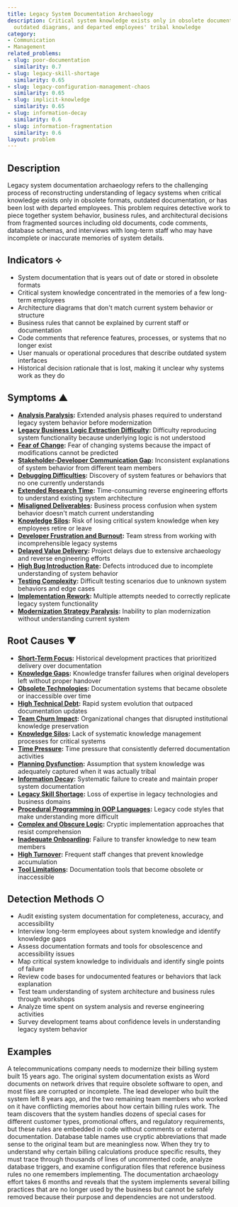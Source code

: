 ```yaml
---
title: Legacy System Documentation Archaeology
description: Critical system knowledge exists only in obsolete documentation formats,
  outdated diagrams, and departed employees' tribal knowledge
category:
- Communication
- Management
related_problems:
- slug: poor-documentation
  similarity: 0.7
- slug: legacy-skill-shortage
  similarity: 0.65
- slug: legacy-configuration-management-chaos
  similarity: 0.65
- slug: implicit-knowledge
  similarity: 0.65
- slug: information-decay
  similarity: 0.6
- slug: information-fragmentation
  similarity: 0.6
layout: problem
---
```


## Description

Legacy system documentation archaeology refers to the challenging process of reconstructing understanding of legacy systems when critical knowledge exists only in obsolete formats, outdated documentation, or has been lost with departed employees. This problem requires detective work to piece together system behavior, business rules, and architectural decisions from fragmented sources including old documents, code comments, database schemas, and interviews with long-term staff who may have incomplete or inaccurate memories of system details.

## Indicators ⟡

- System documentation that is years out of date or stored in obsolete formats
- Critical system knowledge concentrated in the memories of a few long-term employees
- Architecture diagrams that don't match current system behavior or structure
- Business rules that cannot be explained by current staff or documentation
- Code comments that reference features, processes, or systems that no longer exist
- User manuals or operational procedures that describe outdated system interfaces
- Historical decision rationale that is lost, making it unclear why systems work as they do

## Symptoms ▲

- **[Analysis Paralysis](analysis-paralysis.md):** Extended analysis phases required to understand legacy system behavior before modernization
- **[Legacy Business Logic Extraction Difficulty](legacy-business-logic-extraction-difficulty.md):** Difficulty reproducing system functionality because underlying logic is not understood
- **[Fear of Change](fear-of-change.md):** Fear of changing systems because the impact of modifications cannot be predicted
- **[Stakeholder-Developer Communication Gap](stakeholder-developer-communication-gap.md):** Inconsistent explanations of system behavior from different team members
- **[Debugging Difficulties](debugging-difficulties.md):** Discovery of system features or behaviors that no one currently understands
- **[Extended Research Time](extended-research-time.md):** Time-consuming reverse engineering efforts to understand existing system architecture
- **[Misaligned Deliverables](misaligned-deliverables.md):** Business process confusion when system behavior doesn't match current understanding
- **[Knowledge Silos](knowledge-silos.md):** Risk of losing critical system knowledge when key employees retire or leave
- **[Developer Frustration and Burnout](developer-frustration-and-burnout.md):** Team stress from working with incomprehensible legacy systems
- **[Delayed Value Delivery](delayed-value-delivery.md):** Project delays due to extensive archaeology and reverse engineering efforts
- **[High Bug Introduction Rate](high-bug-introduction-rate.md):** Defects introduced due to incomplete understanding of system behavior
- **[Testing Complexity](testing-complexity.md):** Difficult testing scenarios due to unknown system behaviors and edge cases
- **[Implementation Rework](implementation-rework.md):** Multiple attempts needed to correctly replicate legacy system functionality
- **[Modernization Strategy Paralysis](modernization-strategy-paralysis.md):** Inability to plan modernization without understanding current system

## Root Causes ▼

- **[Short-Term Focus](short-term-focus.md):** Historical development practices that prioritized delivery over documentation
- **[Knowledge Gaps](knowledge-gaps.md):** Knowledge transfer failures when original developers left without proper handover
- **[Obsolete Technologies](obsolete-technologies.md):** Documentation systems that became obsolete or inaccessible over time
- **[High Technical Debt](high-technical-debt.md):** Rapid system evolution that outpaced documentation updates
- **[Team Churn Impact](team-churn-impact.md):** Organizational changes that disrupted institutional knowledge preservation
- **[Knowledge Silos](knowledge-silos.md):** Lack of systematic knowledge management processes for critical systems
- **[Time Pressure](time-pressure.md):** Time pressure that consistently deferred documentation activities
- **[Planning Dysfunction](planning-dysfunction.md):** Assumption that system knowledge was adequately captured when it was actually tribal
- **[Information Decay](information-decay.md):** Systematic failure to create and maintain proper system documentation
- **[Legacy Skill Shortage](legacy-skill-shortage.md):** Loss of expertise in legacy technologies and business domains
- **[Procedural Programming in OOP Languages](procedural-programming-in-oop-languages.md):** Legacy code styles that make understanding more difficult
- **[Complex and Obscure Logic](complex-and-obscure-logic.md):** Cryptic implementation approaches that resist comprehension
- **[Inadequate Onboarding](inadequate-onboarding.md):** Failure to transfer knowledge to new team members
- **[High Turnover](high-turnover.md):** Frequent staff changes that prevent knowledge accumulation
- **[Tool Limitations](tool-limitations.md):** Documentation tools that become obsolete or inaccessible

## Detection Methods ○

- Audit existing system documentation for completeness, accuracy, and accessibility
- Interview long-term employees about system knowledge and identify knowledge gaps
- Assess documentation formats and tools for obsolescence and accessibility issues
- Map critical system knowledge to individuals and identify single points of failure
- Review code bases for undocumented features or behaviors that lack explanation
- Test team understanding of system architecture and business rules through workshops
- Analyze time spent on system analysis and reverse engineering activities
- Survey development teams about confidence levels in understanding legacy system behavior

## Examples

A telecommunications company needs to modernize their billing system built 15 years ago. The original system documentation exists as Word documents on network drives that require obsolete software to open, and most files are corrupted or incomplete. The lead developer who built the system left 8 years ago, and the two remaining team members who worked on it have conflicting memories about how certain billing rules work. The team discovers that the system handles dozens of special cases for different customer types, promotional offers, and regulatory requirements, but these rules are embedded in code without comments or external documentation. Database table names use cryptic abbreviations that made sense to the original team but are meaningless now. When they try to understand why certain billing calculations produce specific results, they must trace through thousands of lines of uncommented code, analyze database triggers, and examine configuration files that reference business rules no one remembers implementing. The documentation archaeology effort takes 6 months and reveals that the system implements several billing practices that are no longer used by the business but cannot be safely removed because their purpose and dependencies are not understood.